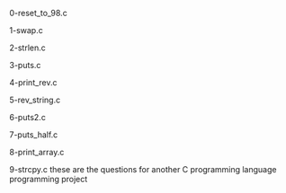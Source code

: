 0-reset_to_98.c 

1-swap.c 

2-strlen.c 

3-puts.c 

4-print_rev.c 

5-rev_string.c 

6-puts2.c 

7-puts_half.c 

8-print_array.c 

9-strcpy.c
these are the questions for another C programming language programming project
